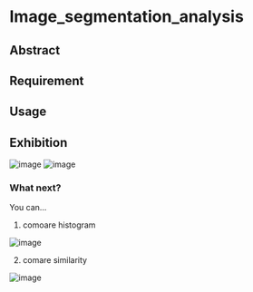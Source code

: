 # Image_segmentation_analysis

## Abstract

## Requirement

## Usage

## Exhibition
![image](https://user-images.githubusercontent.com/56544982/143668338-29ed4278-5fd5-4b29-8f61-d69e12f92763.png)
![image](https://user-images.githubusercontent.com/56544982/143668344-a06bc8b5-4f39-45aa-b65a-8ed53243cd75.png)
### What next?
You can...
1. comoare histogram

![image](https://user-images.githubusercontent.com/56544982/143668383-38367311-e909-4053-9e25-68c34882bed3.png)

2. comare similarity

![image](https://user-images.githubusercontent.com/56544982/143668371-53b4895f-fa0d-4bf3-a19c-9d8490b02316.png)


